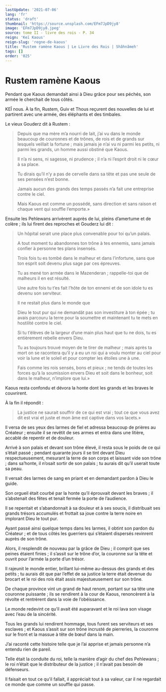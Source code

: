 ```yaml
---
lastUpdate: '2021-07-06'
lang: 'fr'
status: 'draft'
thumbnail: 'https://source.unsplash.com/EFm7JpD9jy8'
image: 'EFm7JpD9jy8.jpeg'
source: tome II - livre des rois - P. 34
reign: 'Keï Kaous'
reign-slug: 'regne-de-kaous'
title: 'Rustem ramène Kaous | Le Livre des Rois | Shâhnâmeh'
tags: []
order: '025'
---
```


# Rustem ramène Kaous

Pendant que Kaous demandait ainsi à Dieu grâce pour ses péchés, son armée le cherchait de tous côtés.

KEÎ nous. 
À la fin, Rustem, Guiv et Thous reçurent des nouvelles de lui et partirent avec une armée, des éléphants et des timbales.

Le vieux Gouderz dit à Rustem :

> Depuis que ma mère m’a nourri de lait, j’ai vu dans le monde beaucoup de couronnes et de trônes, de rois et de grands sur lesquels veillait la fortune ; mais jamais je n’ai vu ni parmi les petits, ni parmi les grands, un homme aussi obstiné que Kaous.
>
> Il n’a ni sens, ni sagesse, ni prudence ; il n’a ni l’esprit droit ni le cœur à sa place.
>
> Tu dirais qu’il n’y a pas de cervelle dans sa tête et pas une seule de ses pensées n’est bonne.
>
> Jamais aucun des grands des temps passés n’a fait une entreprise contre le ciel.
>
> Mais Kaous est comme un possédé, sans direction et sans raison et chaque vent qui souffle l’emporte.»

Ensuite les Pehlewans arrivèrent auprès de lui, pleins d’amertume et de colère ; ils lui firent des reproches et Gouderz lui dit :

> Un hôpital serait une place plus convenable pour toi qu’un palais.
>
> A tout moment tu abandonnes ton trône à tes ennemis, sans jamais confier à personne tes plans insensés.
>
> Trois fois tu es tombé dans le malheur et dans l’infortune, sans que ton esprit soit devenu plus sage par ces épreuves.
>
> Tu as mené ton armée dans le Mazenderan ; rappelle-toi que de malheurs il en est résulté.
>
> Une autre fois tu t’es fait l’hôte de ton ennemi et de son idole tu es devenu son serviteur.
>
> Il ne restait plus dans le monde que
>
> Dieu le tout pur qui ne demandât pas son investiture à ton épée ; tu avais parcouru la terre pour la soumettre et maintenant tu te mets en hostilité contre le ciel.
>
> Si tu t’élèves de la largeur d’une main plus haut que tu ne dois, tu es entièrement rebelle envers Dieu.
>
> Tu as toujours trouvé moyen de te tirer de malheur ; mais après ta mort on se racontera qu’il y a eu un roi qui a voulu monter au ciel pour voir la lune et le soleil et pour compter les étoiles une à une.
>
> Fais comme les rois sensés, bons et pieux ; ne tends de toutes les forces qu’à la soumission envers Dieu et soit dans le bonheur, soit dans le malheur, n’implore que lui.»

Kaous resta confondu et dévora la honte dont les grands et les braves le couvrirent.

À la fin il répondit :

> La justice ne saurait souffrir de ce qui est vrai ; tout ce que vous avez dit est vrai et juste et mon âme est captive dans vos lacets.»

Il versa de ses yeux des larmes de fiel et adressa beaucoup de prières au Créateur ; ensuite il se revêtit de ses armes et entra dans une litière, accablé de repentir et de douleur.

Arrivé à son palais et devant son trône élevé, il resta sous le poids de ce qui s’était passé ; pendant quarante jours il se tint devant Dieu respectueusement, mesurant la terre de son corps et laissant vide son trône ; dans sa’honte, il n’osait sortir de son palais ; tu aurais dit qu’il userait toute sa peau.

Il versait des larmes de sang en priant et en demandant pardon à Dieu le guide.

Son orgueil était courbé par la honte qu’il éprouvait devant les braves ; il s’abstenait des fêtes et tenait fermée la porte de l’audience.

Il se repentait et s’abandonnait à sa douleur et à ses soucis, il distribuait ses grands trésors accumulés et frottait sa joue contre la terre noire en implorant Dieu le tout pur.

Ayant passé ainsi quelque temps dans les larmes, il obtint son pardon du Créateur ; et de tous côtés les guerriers qui s’étaient dispersés revinrent auprès de son trône.

Alors, il resplendit de nouveau par la grâce de Dieu ; il comprit que ses peines étaient finies ; il s’assit sur le trône d’or, la couronne sur la tête et ouvrit pour l’armée la porte d’un trésor.

Il rajeunit le monde entier, brillant lui-même au-dessus des grands et des petits ; tu aurais dit que par l’effet de sa justice la terre était devenue du brocart et le roi des rois était assis majestueusement sur son trône.

De chaque province vint un grand de haut renom, portant sur sa tête une couronne puissante ; ils se rendirent à la cour de Kaous, renoncèrent à la révolte et rentrèrent dans la voie de l’obéissance.

Le monde redevint ce qu’il avait été auparavant et le roi lava son visage avec l’eau de la sincérité.

Tous les grands lui rendirent hommage, tous furent ses serviteurs et ses esclaves ; et Kaous s’assit sur son trône incrusté de pierreries, la couronne sur le front et la massue à tête de bœuf dans la main.

J’ai raconté cette histoire telle que je l’ai apprise et jamais personne n’a entendu rien de pareil.

Telle était la conduite du roi, telle la manière d’agir du chef des Pehlewans ; le roi n’était que le distributeur de la justice ; il n’avait pas besoin de défenseurs.

Il faisait en tout ce qu’il fallait, il appréciait tout à sa valeur, car il ne regardait ce monde que comme un souffle qui passe.
